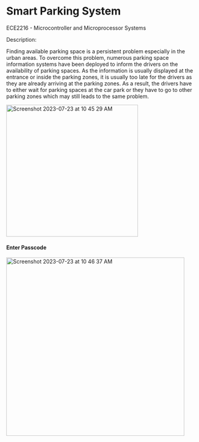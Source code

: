 # Smart Parking System
ECE2216 - Microcontroller and Microprocessor Systems

Description: 

Finding available parking space is a persistent problem especially in the urban areas. To overcome this problem, numerous parking space information systems have been deployed to inform the drivers on the availability of parking spaces. As the information is usually displayed at the entrance or inside the parking zones, it is usually too late for the drivers as they are already arriving at the parking zones. As a result, the drivers have to either wait for parking spaces at the car park or they have to go to other parking zones which may still leads to the same problem.

<img width="349" alt="Screenshot 2023-07-23 at 10 45 29 AM" src="https://github.com/zakizndn/Smart_Parking_System/assets/117178074/e7981195-6a4d-498f-8024-e911e7bcb4ce">

#### Enter Passcode 
<img width="472" alt="Screenshot 2023-07-23 at 10 46 37 AM" src="https://github.com/zakizndn/Smart_Parking_System/assets/117178074/32f59f5b-355b-401f-acf9-8e8edd1144dd">
